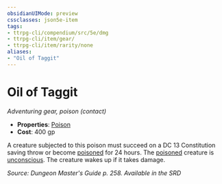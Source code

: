 ```yaml
---
obsidianUIMode: preview
cssclasses: json5e-item
tags:
- ttrpg-cli/compendium/src/5e/dmg
- ttrpg-cli/item/gear/
- ttrpg-cli/item/rarity/none
aliases: 
- "Oil of Taggit"
---
```

# Oil of Taggit
*Adventuring gear, poison (contact)*  


- **Properties**: [Poison](3-Mechanics/CLI/rules/item-properties.md#Poison)
- **Cost**: 400 gp

A creature subjected to this poison must succeed on a DC 13 Constitution saving throw or become [poisoned](3-Mechanics/CLI/rules/conditions.md#Poisoned) for 24 hours. The [poisoned](3-Mechanics/CLI/rules/conditions.md#Poisoned) creature is [unconscious](3-Mechanics/CLI/rules/conditions.md#Unconscious). The creature wakes up if it takes damage.

*Source: Dungeon Master's Guide p. 258. Available in the <span title='Systems Reference Document (5.1)'>SRD</span>*